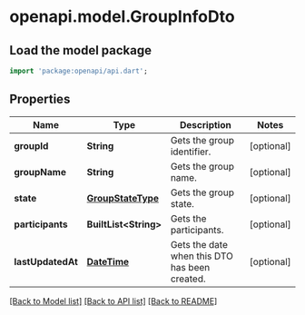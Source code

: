 # openapi.model.GroupInfoDto

## Load the model package
```dart
import 'package:openapi/api.dart';
```

## Properties
Name | Type | Description | Notes
------------ | ------------- | ------------- | -------------
**groupId** | **String** | Gets the group identifier. | [optional] 
**groupName** | **String** | Gets the group name. | [optional] 
**state** | [**GroupStateType**](GroupStateType.md) | Gets the group state. | [optional] 
**participants** | **BuiltList&lt;String&gt;** | Gets the participants. | [optional] 
**lastUpdatedAt** | [**DateTime**](DateTime.md) | Gets the date when this DTO has been created. | [optional] 

[[Back to Model list]](../README.md#documentation-for-models) [[Back to API list]](../README.md#documentation-for-api-endpoints) [[Back to README]](../README.md)


